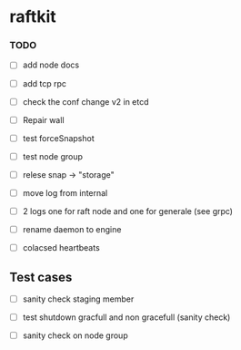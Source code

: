 # raftkit

### TODO 
- [ ] add node docs 
- [ ] add tcp rpc 
- [ ] check the conf change v2 in etcd
- [ ] Repair wall 
- [ ] test forceSnapshot
- [ ] test node group 
- [ ] relese snap -> "storage"
- [ ] move log from internal 
- [ ] 2 logs one for raft node and one for generale (see grpc)
- [ ] rename daemon to engine 
- [ ] colacsed heartbeats 


## Test cases 
- [ ] sanity check staging member 
- [ ] test shutdown gracfull and non gracefull (sanity check)
- [ ] sanity check on node group 





